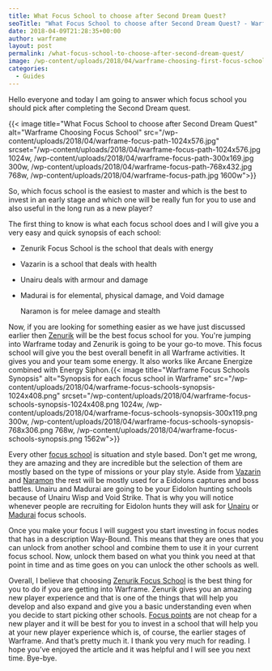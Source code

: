 ```yaml
---
title: What Focus School to choose after Second Dream Quest?
seoTitle: "What Focus School to choose after Second Dream Quest? - Warframe Blog"
date: 2018-04-09T21:28:35+00:00
author: warframe
layout: post
permalink: /what-focus-school-to-choose-after-second-dream-quest/
image: /wp-content/uploads/2018/04/warframe-choosing-first-focus-school.jpg
categories:
  - Guides
---
```

Hello everyone and today I am going to answer which focus school you should pick after completing the Second Dream quest.<!--more-->

{{< image title="What Focus School to choose after Second Dream Quest" alt="Warframe Choosing Focus School" src="/wp-content/uploads/2018/04/warframe-focus-path-1024x576.jpg" srcset="/wp-content/uploads/2018/04/warframe-focus-path-1024x576.jpg 1024w, /wp-content/uploads/2018/04/warframe-focus-path-300x169.jpg 300w, /wp-content/uploads/2018/04/warframe-focus-path-768x432.jpg 768w, /wp-content/uploads/2018/04/warframe-focus-path.jpg 1600w">}}

So, which focus school is the easiest to master and which is the best to invest in an early stage and which one will be really fun for you to use and also useful in the long run as a new player?
  
The first thing to know is what each focus school does and I will give you a very easy and quick synopsis of each school:

  * Zenurik Focus School is the school that deals with energy
  * Vazarin is a school that deals with health
  * Unairu deals with armour and damage
  * Madurai is for elemental, physical damage, and Void damage
  
    Naramon is for melee damage and stealth

Now, if you are looking for something easier as we have just discussed earlier then [Zenurik](https://warframeblog.com/zenurik-focus-tree/) will be the best focus school for you. You're jumping into Warframe today and Zenurik is going to be your go-to move. This focus school will give you the best overall benefit in all Warframe activities. It gives you and your team some energy. It also works like Arcane Energize combined with Energy Siphon.{{< image title="Warframe Focus Schools Synopsis" alt="Synopsis for each focus school in Warframe" src="/wp-content/uploads/2018/04/warframe-focus-schools-synopsis-1024x408.png" srcset="/wp-content/uploads/2018/04/warframe-focus-schools-synopsis-1024x408.png 1024w, /wp-content/uploads/2018/04/warframe-focus-schools-synopsis-300x119.png 300w, /wp-content/uploads/2018/04/warframe-focus-schools-synopsis-768x306.png 768w, /wp-content/uploads/2018/04/warframe-focus-schools-synopsis.png 1562w">}}

Every other [focus school](https://warframeblog.com/warframe-new-focus-2-5/) is situation and style based. Don't get me wrong, they are amazing and they are incredible but the selection of them are mostly based on the type of missions or your play style. Aside from [Vazarin](https://warframeblog.com/vazarin-focus-tree/) and [Naramon](https://warframeblog.com/naramon-focus-tree/) the rest will be mostly used for a Eidolons captures and boss battles. Unairu and Madurai are going to be your Eidolon hunting schools because of Unairu Wisp and Void Strike. That is why you will notice whenever people are recruiting for Eidolon hunts they will ask for [Unairu](https://warframeblog.com/unairu-focus-tree/) or [Madurai](https://warframeblog.com/madurai-focus-tree/) focus schools.

Once you make your focus I will suggest you start investing in focus nodes that has in a description Way-Bound. This means that they are ones that you can unlock from another school and combine them to use it in your current focus school. Now, unlock them based on what you think you need at that point in time and as time goes on you can unlock the other schools as well.

Overall, I believe that choosing [Zenurik Focus School](https://warframeblog.com/zenurik-focus-tree/) is the best thing for you to do if you are getting into Warframe. Zenurik gives you an amazing new player experience and that is one of the things that will help you develop and also expand and give you a basic understanding even when you decide to start picking other schools. [Focus points](https://warframeblog.com/how-to-farm-focus-points/) are not cheap for a new player and it will be best for you to invest in a school that will help you at your new player experience which is, of course, the earlier stages of Warframe. And that’s pretty much it. I thank you very much for reading. I hope you’ve enjoyed the article and it was helpful and I will see you next time. Bye-bye.